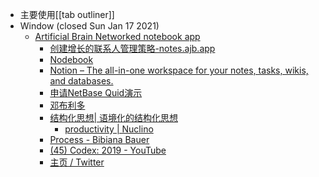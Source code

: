 - 主要使用[[tab outliner]]
- Window (closed Sun Jan 17 2021)
    - [Artificial Brain Networked notebook app](https://www.notion.so/Artificial-Brain-Networked-notebook-app-a131b468fc6f43218fb8105430304709)
        - [创建增长的联系人管理策略-notes.ajb.app](https://notes.ajb.app/notes/000039.html)
        - [Nodebook](https://nodebook.io/)
        - [Notion – The all-in-one workspace for your notes, tasks, wikis, and databases.](https://www.notion.so/Artificial-Brain-Networked-notebook-app-a131b468fc6f43218fb8105430304709)
        - [申请NetBase Quid演示](https://go.netbasequid.com/demo?_ga=2.86834460.543172813.1610813194-11882193.1610417928)
        - [邓布利多](https://dumbledore.com/)
        - [结构化思想| 语境化的结构化思想](https://contextualise.dev/topics/view/1/home)
            - [productivity | Nuclino](https://app.nuclino.com/xinyiheng/productivity)
        - [Process - Bibiana Bauer](https://bibi.design/about)
        - [(45) Codex: 2019 - YouTube](https://www.youtube.com/watch?v=nZ64XAUcrnc)
        - [主页 / Twitter](https://twitter.com/home)
